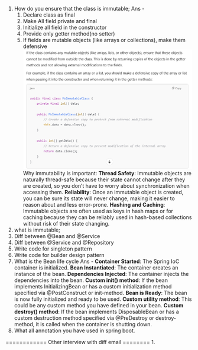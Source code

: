 1. How do you ensure that the class is immutable;
Ans - 
   1. Declare class as final
   2. Make All field private and final
   3. Initialize all field in the constructor
   4. Provide only getter method(no setter) 
   5. If fields are mutable objects (like arrays or collections), make them defensive
   ![img.png](img.png)
Why immutability is important:
   **Thread Safety**: Immutable objects are naturally thread-safe because their state cannot change after they are created, so you don’t have to worry about synchronization when accessing them.
   **Reliability**: Once an immutable object is created, you can be sure its state will never change, making it easier to reason about and less error-prone.
   **Hashing and Caching**: Immutable objects are often used as keys in hash maps or for caching because they can be reliably used in hash-based collections without risk of their state changing.
2. what is immutable;
3. Diff between @Bean and @Service
4. Diff between @Service and @Repository
5. Write code for singleton pattern
6. Write code for builder design pattern
7. What is the Bean life cycle
Ans - 
   **Container Started**: The Spring IoC container is initialized.
   **Bean Instantiated**: The container creates an instance of the bean.
   **Dependencies Injected**: The container injects the dependencies into the bean.
   **Custom init() method**: If the bean implements InitializingBean or has a custom initialization method specified via @PostConstruct or init-method.
   **Bean is Ready**: The bean is now fully initialized and ready to be used.
   **Custom utility method**: This could be any custom method you have defined in your bean.
   **Custom destroy() method**: If the bean implements DisposableBean or has a custom destruction method specified via @PreDestroy or destroy-method, it is called when the container is shutting down.
8. What all annotation you have used in spring boot.

============  Other interview with diff email ========
1. 